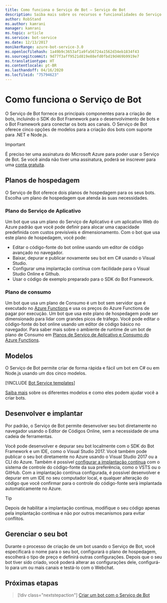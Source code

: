 ```yaml
---
title: Como funciona o Serviço de Bot – Serviço de Bot
description: Saiba mais sobre os recursos e funcionalidades do Serviço de Bot.
author: RobStand
ms.author: kamrani
manager: kamrani
ms.topic: article
ms.service: bot-service
ms.date: 12/13/2017
monikerRange: azure-bot-service-3.0
ms.openlocfilehash: 1a49b9c3653af1a9fa56724a1562d34eb1834f43
ms.sourcegitcommit: 9d77f3aff9521d819e88efd0fbd19d469b9919e7
ms.translationtype: HT
ms.contentlocale: pt-BR
ms.lasthandoff: 04/16/2020
ms.locfileid: "75794623"
---
```

# <a name="how-bot-service-works"></a>Como funciona o Serviço de Bot

O Serviço de Bot fornece os principais componentes para a criação de bots, incluindo o SDK do Bot Framework para o desenvolvimento de bots e o Bot Framework para conectar os bots aos canais. O Serviço de Bot oferece cinco opções de modelos para a criação dos bots com suporte para .NET e Node.js.

> [!IMPORTANT]
> É preciso ter uma assinatura do Microsoft Azure para poder usar o Serviço de Bot. Se você ainda não tiver uma assinatura, poderá se inscrever para uma <a href="https://azure.microsoft.com/free/" target="_blank">conta gratuita</a>.

## <a name="hosting-plans"></a>Planos de hospedagem
O Serviço de Bot oferece dois planos de hospedagem para os seus bots. Escolha um plano de hospedagem que atenda às suas necessidades.

### <a name="app-service-plan"></a>Plano do Serviço de Aplicativo

Um bot que usa um plano do Serviço de Aplicativo é um aplicativo Web do Azure padrão que você pode definir para alocar uma capacidade predefinida com custos previsíveis e dimensionamento. Com o bot que usa este plano de hospedagem, você pode:

* Editar o código-fonte do bot online usando um editor de código avançado no navegador.
* Baixar, depurar e publicar novamente seu bot em C# usando o Visual Studio.
* Configurar uma implantação contínua com facilidade para o Visual Studio Online e Github.
* Usar o código de exemplo preparado para o SDK do Bot Framework.

### <a name="consumption-plan"></a>Plano de consumo
Um bot que usa um plano de Consumo é um bot sem servidor que é executado no <a href="http://go.microsoft.com/fwlink/?linkID=747839" target="_blank">Azure Functions</a> e usa os preços do Azure Functions de pagar por execução. Um bot que usa este plano de hospedagem pode ser dimensionado para lidar com grandes picos de tráfego. Você pode editar o código-fonte do bot online usando um editor de código básico no navegador. Para saber mais sobre o ambiente de runtime de um bot de plano de Consumo em <a target='_blank' href='/azure/azure-functions/functions-scale'>Planos de Serviço de Aplicativo e Consumo do Azure Functions</a>.

## <a name="templates"></a>Modelos

O Serviço de Bot permite criar de forma rápida e fácil um bot em C# ou em Node.js usando um dos cinco modelos.

[!INCLUDE [Bot Service templates](~/includes/snippet-abs-templates.md)]

[Saiba mais](bot-service-concept-templates.md) sobre os diferentes modelos e como eles podem ajudar você a criar bots.

## <a name="develop-and-deploy"></a>Desenvolver e implantar

Por padrão, o Serviço de Bot permite desenvolver seu bot diretamente no navegador usando o Editor de Códigos Online, sem a necessidade de uma cadeia de ferramentas. 

Você pode desenvolver e depurar seu bot localmente com o SDK do Bot Framework e um IDE, como o Visual Studio 2017. Você também pode publicar o seu bot diretamente no Azure usando o Visual Studio 2017 ou a CLI do Azure. Também é possível [configurar a implantação contínua](bot-service-continuous-deployment.md) com o sistema de controle do código-fonte da sua preferência, como o VSTS ou o GitHub. Com a implantação contínua configurada, é possível desenvolver e depurar em um IDE no seu computador local, e qualquer alteração do código que você confirmar para o controle do código-fonte será implantada automaticamente no Azure.  

> [!TIP]
> Depois de habilitar a implantação contínua, modifique o seu código apenas pela implantação contínua e não por outros mecanismos para evitar conflitos.

## <a name="manage-your-bot"></a>Gerenciar o seu bot 

Durante o processo de criação de um bot usando o Serviço de Bot, você especificará o nome para o seu bot, configurará o plano de hospedagem, escolherá o tipo de preço e definirá outras configurações. Depois que o seu bot tiver sido criado, você poderá alterar as configurações dele, configurá-lo para um ou mais canais e testá-lo com o Webchat. 

## <a name="next-steps"></a>Próximas etapas

> [!div class="nextstepaction"]
> [Criar um bot com o Serviço de Bot](bot-service-quickstart.md)